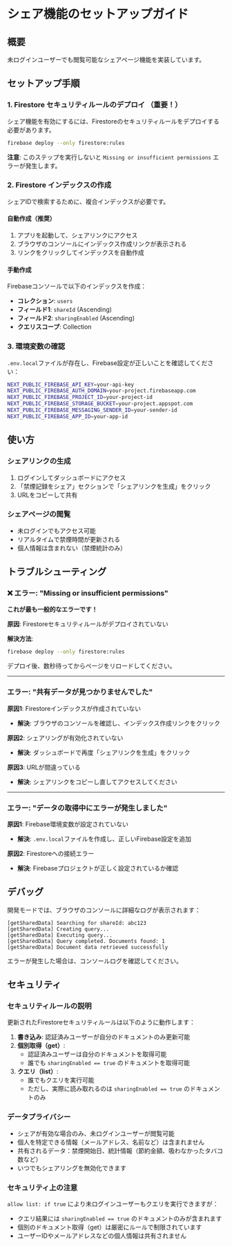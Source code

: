 # シェア機能のセットアップガイド

## 概要
未ログインユーザーでも閲覧可能なシェアページ機能を実装しています。

## セットアップ手順

### 1. Firestore セキュリティルールのデプロイ **（重要！）**

シェア機能を有効にするには、Firestoreのセキュリティルールをデプロイする必要があります。

```bash
firebase deploy --only firestore:rules
```

**注意**: このステップを実行しないと `Missing or insufficient permissions` エラーが発生します。

### 2. Firestore インデックスの作成

シェアIDで検索するために、複合インデックスが必要です。

#### 自動作成（推奨）
1. アプリを起動して、シェアリンクにアクセス
2. ブラウザのコンソールにインデックス作成リンクが表示される
3. リンクをクリックしてインデックスを自動作成

#### 手動作成
Firebaseコンソールで以下のインデックスを作成：

- **コレクション**: `users`
- **フィールド1**: `shareId` (Ascending)
- **フィールド2**: `sharingEnabled` (Ascending)
- **クエリスコープ**: Collection

### 3. 環境変数の確認

`.env.local`ファイルが存在し、Firebase設定が正しいことを確認してください：

```bash
NEXT_PUBLIC_FIREBASE_API_KEY=your-api-key
NEXT_PUBLIC_FIREBASE_AUTH_DOMAIN=your-project.firebaseapp.com
NEXT_PUBLIC_FIREBASE_PROJECT_ID=your-project-id
NEXT_PUBLIC_FIREBASE_STORAGE_BUCKET=your-project.appspot.com
NEXT_PUBLIC_FIREBASE_MESSAGING_SENDER_ID=your-sender-id
NEXT_PUBLIC_FIREBASE_APP_ID=your-app-id
```

## 使い方

### シェアリンクの生成
1. ログインしてダッシュボードにアクセス
2. 「禁煙記録をシェア」セクションで「シェアリンクを生成」をクリック
3. URLをコピーして共有

### シェアページの閲覧
- 未ログインでもアクセス可能
- リアルタイムで禁煙時間が更新される
- 個人情報は含まれない（禁煙統計のみ）

## トラブルシューティング

### ❌ エラー: "Missing or insufficient permissions"

**これが最も一般的なエラーです！**

**原因**: Firestoreセキュリティルールがデプロイされていない

**解決方法**:
```bash
firebase deploy --only firestore:rules
```

デプロイ後、数秒待ってからページをリロードしてください。

---

### エラー: "共有データが見つかりませんでした"

**原因1**: Firestoreインデックスが作成されていない
- **解決**: ブラウザのコンソールを確認し、インデックス作成リンクをクリック

**原因2**: シェアリングが有効化されていない
- **解決**: ダッシュボードで再度「シェアリンクを生成」をクリック

**原因3**: URLが間違っている
- **解決**: シェアリンクをコピーし直してアクセスしてください

---

### エラー: "データの取得中にエラーが発生しました"

**原因1**: Firebase環境変数が設定されていない
- **解決**: `.env.local`ファイルを作成し、正しいFirebase設定を追加

**原因2**: Firestoreへの接続エラー
- **解決**: Firebaseプロジェクトが正しく設定されているか確認

## デバッグ

開発モードでは、ブラウザのコンソールに詳細なログが表示されます：

```
[getSharedData] Searching for shareId: abc123
[getSharedData] Creating query...
[getSharedData] Executing query...
[getSharedData] Query completed. Documents found: 1
[getSharedData] Document data retrieved successfully
```

エラーが発生した場合は、コンソールログを確認してください。

## セキュリティ

### セキュリティルールの説明

更新されたFirestoreセキュリティルールは以下のように動作します：

1. **書き込み**: 認証済みユーザーが自分のドキュメントのみ更新可能
2. **個別取得（get）**:
   - 認証済みユーザーは自分のドキュメントを取得可能
   - 誰でも `sharingEnabled == true` のドキュメントを取得可能
3. **クエリ（list）**:
   - 誰でもクエリを実行可能
   - ただし、実際に読み取れるのは `sharingEnabled == true` のドキュメントのみ

### データプライバシー

- シェアが有効な場合のみ、未ログインユーザーが閲覧可能
- 個人を特定できる情報（メールアドレス、名前など）は含まれません
- 共有されるデータ：禁煙開始日、統計情報（節約金額、吸わなかったタバコ数など）
- いつでもシェアリングを無効化できます

### セキュリティ上の注意

`allow list: if true` により未ログインユーザーもクエリを実行できますが：
- クエリ結果には `sharingEnabled == true` のドキュメントのみが含まれます
- 個別のドキュメント取得（get）は厳密にルールで制限されています
- ユーザーIDやメールアドレスなどの個人情報は共有されません

